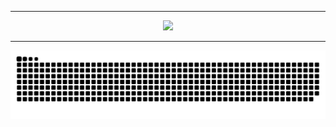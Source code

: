 
***
<div align="center">
<a href="https://github.com/danujaya2006"><img src="https://capsule-render.vercel.app/api?type=transparent&fontColor=650ee8&text=HI+I+AM+DANUJAYA+DAHAM&height=150&fontSize=65&desc=ＷＥＬＣＯＭＥ+ＴＯ+ＭＹ+ＰＲＯＦＩＬＥ&descAlignY=75&descAlign=70"></a></div>


***

![Run on Repl.it](https://github.com/Platane/snk/raw/output/github-contribution-grid-snake.svg) 


